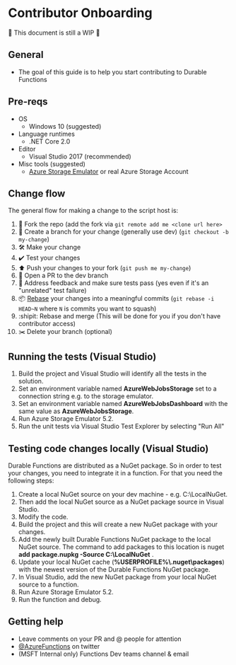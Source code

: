 # Contributor Onboarding

🚧 This document is still a WIP 🚧 

## General

 - The goal of this guide is to help you start contributing to Durable Functions

## Pre-reqs

 - OS
    - Windows 10 (suggested)
 - Language runtimes
    - .NET Core 2.0
 - Editor
    - Visual Studio 2017 (recommended)
 - Misc tools (suggested)
    - [Azure Storage Emulator](https://docs.microsoft.com/azure/storage/storage-use-emulator) or real Azure Storage Account


## Change flow

The general flow for making a change to the script host is:
1. 🍴 Fork the repo (add the fork via `git remote add me <clone url here>`
2. 🌳 Create a branch for your change (generally use dev) (`git checkout -b my-change`)
3. 🛠 Make your change
4. ✔️ Test your changes
5. ⬆️ Push your changes to your fork (`git push me my-change`)
6. 💌 Open a PR to the dev branch
7. 📢 Address feedback and make sure tests pass (yes even if it's an "unrelated" test failure)
8. 📦 [Rebase](https://git-scm.com/docs/git-rebase) your changes into a meaningful commits (`git rebase -i HEAD~N` where `N` is commits you want to squash)
9. :shipit: Rebase and merge (This will be done for you if you don't have contributor access)
10. ✂️ Delete your branch (optional)


## Running the tests (Visual Studio) 

1. Build the project and Visual Studio will identify all the tests in the solution.
2. Set an environment variable named **AzureWebJobsStorage** set to a connection string e.g. to the storage emulator.
3. Set an environment variable named **AzureWebJobsDashboard** with the same value as **AzureWebJobsStorage**.
4. Run Azure Storage Emulator 5.2.
5. Run the unit tests via Visual Studio Test Explorer by selecting "Run All"


## Testing code changes locally (Visual Studio) 

Durable Functions are distributed as a NuGet package. So in order to test your changes, you need to integrate it in a function. For that you need the following steps:

1. Create a local NuGet source on your dev machine - e.g. C:\LocalNuGet.
2. Then add the local NuGet source as a NuGet package source in Visual Studio. 
3. Modify the code.
4. Build the project and this will create a new NuGet package with your changes.
5. Add the newly built Durable Functions NuGet package to the local NuGet source. The command to add packages to this location is nuget **add package.nupkg -Source C:\LocalNuGet** .
5. Update your local NuGet cache (**%USERPROFILE%\\.nuget\packages**) with the newest version of the Durable Functions NuGet package.
6. In Visual Studio, add the new NuGet package from your local NuGet source to a function. 
7. Run Azure Storage Emulator 5.2.
8. Run the function and debug.


## Getting help

 - Leave comments on your PR and @ people for attention
 - [@AzureFunctions](https://twitter.com/AzureFunctions) on twitter
 - (MSFT Internal only) Functions Dev teams channel & email
